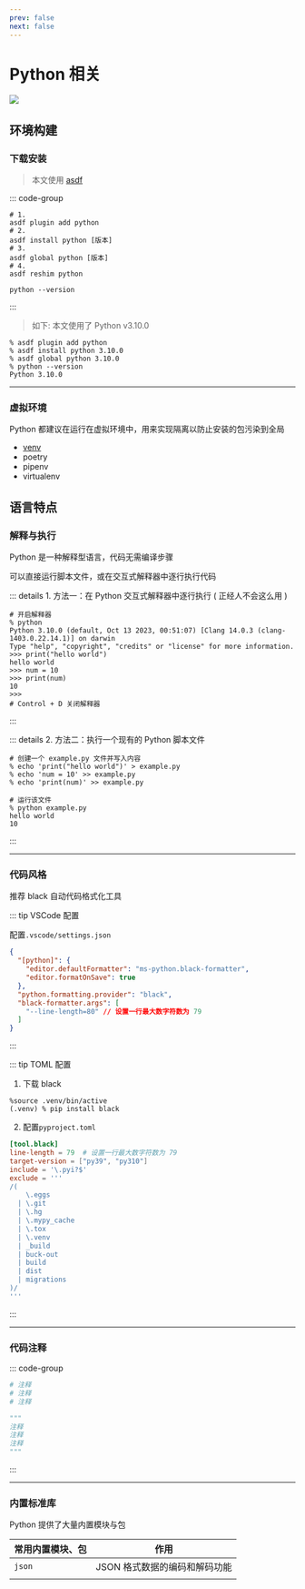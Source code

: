 ```yaml
---
prev: false
next: false
---
```


# Python 相关

![](/static/skill-images/python.webp)

## 环境构建

### 下载安装

> 本文使用 [asdf](/others/tools/asdf/)

::: code-group

```shell [安装]
# 1.
asdf plugin add python
# 2.
asdf install python [版本]
# 3.
asdf global python [版本]
# 4.
asdf reshim python
```

```shell [版本查看]
python --version
```

:::

> 如下: 本文使用了 Python v3.10.0

```shell
% asdf plugin add python
% asdf install python 3.10.0
% asdf global python 3.10.0
% python --version
Python 3.10.0
```

---

### 虚拟环境

Python 都建议在运行在虚拟环境中，用来实现隔离以防止安装的包污染到全局

- [venv](./base/virtual-env/venv.md)
- poetry
- pipenv
- virtualenv

## 语言特点

### 解释与执行

Python 是一种解释型语言，代码无需编译步骤

可以直接运行脚本文件，或在交互式解释器中逐行执行代码

::: details 1. 方法一：在 Python 交互式解释器中逐行执行 ( 正经人不会这么用 )

```shell
# 开启解释器
% python
Python 3.10.0 (default, Oct 13 2023, 00:51:07) [Clang 14.0.3 (clang-1403.0.22.14.1)] on darwin
Type "help", "copyright", "credits" or "license" for more information.
>>> print("hello world")
hello world
>>> num = 10
>>> print(num)
10
>>>
# Control + D 关闭解释器
```

:::

::: details 2. 方法二：执行一个现有的 Python 脚本文件

```shell
# 创建一个 example.py 文件并写入内容
% echo 'print("hello world")' > example.py
% echo 'num = 10' >> example.py
% echo 'print(num)' >> example.py

# 运行该文件
% python example.py
hello world
10
```

:::

---

### 代码风格

推荐 black 自动代码格式化工具

::: tip VSCode 配置

配置`.vscode/settings.json`

```json
{
  "[python]": {
    "editor.defaultFormatter": "ms-python.black-formatter",
    "editor.formatOnSave": true
  },
  "python.formatting.provider": "black",
  "black-formatter.args": [
    "--line-length=80" // 设置一行最大数字符数为 79
  ]
}
```

:::

::: tip TOML 配置

1. 下载 black

```shell
%source .venv/bin/active
(.venv) % pip install black
```

2. 配置`pyproject.toml`

```toml
[tool.black]
line-length = 79  # 设置一行最大数字符数为 79
target-version = ["py39", "py310"]
include = '\.pyi?$'
exclude = '''
/(
    \.eggs
  | \.git
  | \.hg
  | \.mypy_cache
  | \.tox
  | \.venv
  | _build
  | buck-out
  | build
  | dist
  | migrations
)/
'''
```

:::

---

### 代码注释

::: code-group

```py [单行注释]
# 注释
# 注释
# 注释
```

```py [多行注释]
"""
注释
注释
注释
"""
```

:::

---

### 内置标准库

Python 提供了大量内置模块与包

| 常用内置模块、包 | 作用                          |
| ---------------- | ----------------------------- |
| `json`           | JSON 格式数据的编码和解码功能 |
|                  |                               |

